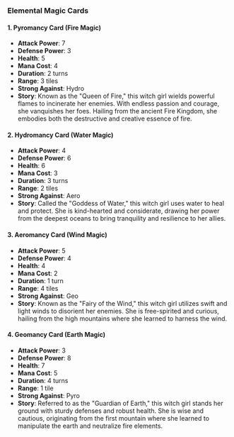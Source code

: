 ### Elemental Magic Cards

#### 1. Pyromancy Card (Fire Magic)

- **Attack Power**: 7
- **Defense Power**: 3
- **Health**: 5
- **Mana Cost**: 4
- **Duration**: 2 turns
- **Range**: 3 tiles
- **Strong Against**: Hydro
- **Story**: Known as the "Queen of Fire," this witch girl wields powerful flames to incinerate her enemies. With endless passion and courage, she vanquishes her foes. Hailing from the ancient Fire Kingdom, she embodies both the destructive and creative essence of fire.

#### 2. Hydromancy Card (Water Magic)

- **Attack Power**: 4
- **Defense Power**: 6
- **Health**: 6
- **Mana Cost**: 3
- **Duration**: 3 turns
- **Range**: 2 tiles
- **Strong Against**: Aero
- **Story**: Called the "Goddess of Water," this witch girl uses water to heal and protect. She is kind-hearted and considerate, drawing her power from the deepest oceans to bring tranquility and resilience to her allies.

#### 3. Aeromancy Card (Wind Magic)

- **Attack Power**: 5
- **Defense Power**: 4
- **Health**: 4
- **Mana Cost**: 2
- **Duration**: 1 turn
- **Range**: 4 tiles
- **Strong Against**: Geo
- **Story**: Known as the "Fairy of the Wind," this witch girl utilizes swift and light winds to disorient her enemies. She is free-spirited and curious, hailing from the high mountains where she learned to harness the wind.

#### 4. Geomancy Card (Earth Magic)

- **Attack Power**: 3
- **Defense Power**: 8
- **Health**: 7
- **Mana Cost**: 5
- **Duration**: 4 turns
- **Range**: 1 tile
- **Strong Against**: Pyro
- **Story**: Referred to as the "Guardian of Earth," this witch girl stands her ground with sturdy defenses and robust health. She is wise and cautious, originating from the first mountain where she learned to manipulate the earth and neutralize fire elements.